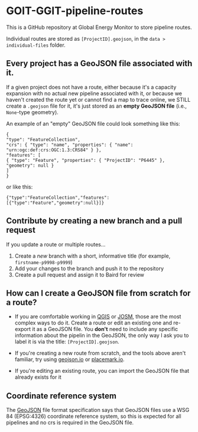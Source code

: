 # GOIT-GGIT-pipeline-routes
This is a GitHub repository at Global Energy Monitor to store pipeline routes.

Individual routes are stored as `[ProjectID].geojson`, in the `data > individual-files` folder.

## Every project has a GeoJSON file associated with it.
If a given project does not have a route, either because it's a capacity expansion with no actual new pipeline associated with it, or because we haven't created the route yet or cannot find a map to trace online, we STILL create a `.geojson` file for it, it's just stored as an **empty GeoJSON file** (i.e., `None`-type geometry).

An example of an "empty" GeoJSON file could look something like this:
```
{
"type": "FeatureCollection",
"crs": { "type": "name", "properties": { "name": "urn:ogc:def:crs:OGC:1.3:CRS84" } },
"features": [
{ "type": "Feature", "properties": { "ProjectID": "P6445" }, "geometry": null }
]
}
```
or like this:
```
{"type":"FeatureCollection","features":[{"type":"Feature","geometry":null}]}
```

## Contribute by creating a new branch and a pull request

If you update a route or multiple routes...
1. Create a _new_ branch with a short, informative title (for example, `firstname-p9998-p9999`)
2. Add your changes to the branch and push it to the repository
3. Create a pull request and assign it to Baird for review

## How can I create a GeoJSON file from scratch for a route?

* If you are comfortable working in [QGIS](https://www.qgis.org/en/site/) or [JOSM](https://josm.openstreetmap.de/), those are the most complex ways to do it. Create a route or edit an existing one and re-export it as a GeoJSON file. You __don't__ need to include any specific information about the pipelin in the GeoJSON, the only way I ask you to label it is via the title: `[ProjectID].geojson`.

* If you're creating a new route from scratch, and the tools above aren't familiar, try using [geojson.io](https://geojson.io/) or [placemark.io](https://play.placemark.io/).

* If you're editing an existing route, you can import the GeoJSON file that already exists for it

## Coordinate reference system

The [GeoJSON](https://geojson.org/) file format specification says that GeoJSON files use a WSG 84 (EPSG:4326) coordinate reference system, so this is expected for all pipelines and no crs is required in the GeoJSON file.
